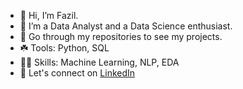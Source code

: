 - 👋 Hi, I’m Fazil.
- 🌱 I’m a Data Analyst and a Data Science enthusiast.
- 🔨 Go through my repositories to see my projects.
- ☘️ Tools: Python, SQL
- 🤹🏽 Skills: Machine Learning, NLP, EDA
- 🤝 Let's connect on [LinkedIn](https://www.linkedin.com/in/fazil-hussain/)
